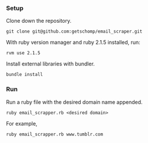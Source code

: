 ### Setup

Clone down the repository.

```
git clone git@github.com:getschomp/email_scraper.git
```

With ruby version manager and ruby 2.1.5 installed, run:

```
rvm use 2.1.5
```

Install external libraries with bundler.

```
bundle install
```

### Run

Run a ruby file with the desired domain name appended.

```
ruby email_scrapper.rb <desired domain>
```

For example,

```
ruby email_scrapper.rb www.tumblr.com
```
